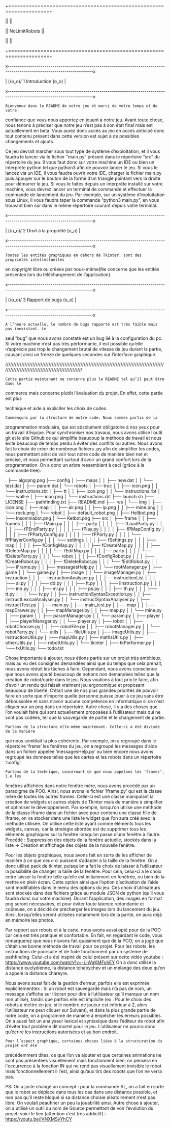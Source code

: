 +====================================================================+

|| 												    ||

|| 					  NoLimitRobots 					    ||

|| 												    ||

+====================================================================+


x------------------------------------------------------------------------------------------------------------------------x

| (/o_o)/				  1 Introduction				    \(o_o\)  |

x------------------------------------------------------------------------------------------------------------------------x


	Bienvenue dans le README de notre jeu et merci de votre temps et de votre
 confiance que vous nous apportez en jouant à notre jeu. Avant toute chose, nous tenons à
 préciser que notre jeu n’est pas à son état final mais est actuellement en beta. Vous aurez
 donc accès au jeu en accès anticipé donc tout contenu présent dans cette version est sujet 
à de possibles changements et ajouts.

Ce jeu devrait marcher sous tout type de système d’exploitation, et il vous faudra le lancer 
via le fichier “main.py” présent dans le répertoire “src” du répertoire du jeu. Il vous faut donc
 sur votre machine un IDE ou bien un interprète python tel que python3 afin de pouvoir 
lancer le jeu. Si vous le lancez via un IDE, il vous faudra ouvrir votre IDE, charger le fichier
 main.py puis appuyer sur le bouton de la forme d’un triangle pointant vers la droite pour 
démarrer le jeu. Si vous le faites depuis un interprète installé sur votre machine, vous devrez
 lancer un terminal de commande et effectuer la commande de lancement du jeu. Par 
exemple, sur un système d’exploitation sous Linux, il vous faudra taper la commande 
“python3 main.py”, en vous trouvant bien sûr dans le même répertoire courant depuis votre 
terminal.



x------------------------------------------------------------------------------------------------------------------------x

| (/o_o)/				2 Droit à la propriété				    \(o_o\)  |

x------------------------------------------------------------------------------------------------------------------------x


	Toutes les entités graphiques en dehors de Tkinter, sont des propriétés intellectuelles
 en copyright libre ou créées par nous-même(Ne concerne que les entités présentes lors du 
téléchargement de l’application).


x------------------------------------------------------------------------------------------------------------------------x

| (/o_o)/				3 Rapport de bugs				    \(o_o\)  |

x------------------------------------------------------------------------------------------------------------------------x


	A l’heure actuelle, le nombre de bugs rapporté est très faible mais pas inexistant. Le 
seul “bug” que nous avons constaté est un bug lié à la configuration du pc. Si votre machine 
n’est pas très performante, il est possible qu’elle n’apprécie pas trop le changement brutal 
de vitesse de jeu durant la partie, causant ainsi un freeze de quelques secondes sur 
l’interface graphique.



///////////////////////////////////////////////////////////////////////////////////////////////////////////////////////////////////////////////////

	Cette partie maintenant ne concerne plus le README tel qu’il peut être dans le 
commerce mais concerne plutôt l’évaluation du projet. En effet, cette partie est plus

technique et aide à expliciter les choix de codes.


	Commençons par la structure de notre code. Nous sommes partis de la 
programmation modulaire, qui est absolument obligatoire à nos yeux pour un travail 
d’équipe. Pour synchroniser nos travaux, nous avons utilisé l’outil git et le site Github ce qui 
simplifie beaucoup la méthode de travail et nous évite beaucoup de temps perdu à éviter 
des conflits ou autres.
Nous avons fait le choix de créer de nombreux fichiers .py afin de simplifier les codes, nous 
permettant ainsi de voir tout notre code de manière bien net et précise, et nous permettant 
surtout d’avoir un grand confort lors de la programmation. On a donc un arbre ressemblant à 
ceci (grâce à la commande tree):

.
├── algopng.png
├── config
│   ├── maps
│   │   ├── new.dat
│   │   └── test.dat
│   ├── param.dat
│   └── robots
│   	├── truc
│   	│   ├── icon.png
│   	│   └── instructions.rbt
│   	├── tt
│   	│   ├── icon.png
│   	│   └── instructions.rbt
│   	└── wall-e
│       	├── icon.png
│       	└── instructions.rbt
├── launch.sh
├── LICENSE
├── pathfinding.txt
├── README.md
├── res
│   └── img
│   	├── icon.png
│   	├── map
│   	│   ├── air.png
│   	│   ├── ip.png
│   	│   ├── mine.png
│   	│   └── rock.png
│   	└── robot
│       	├── default_robot.png
│       	├── Hellbot.png
│       	├── Insomniabot.png
│       	└── Ketbot.png
├── src
│   ├── frame
│   │   ├── frames
│   │   │   ├── fMain.py
│   │   │   ├── party
│   │   │   │   ├── fLoadParty.py
│   │   │   │   ├── fPEndParty.py
│   │   │   │   ├── fPlay.py
│   │   │   │   ├── fPMapConfig.py
│   │   │   │   ├── fPPartyConfig.py
│   │   │   │   ├── fPParty.py
│   │   │   │   └── fPPlayerConfig.py
│   │   │   └── settings
│   │   │   	├── fSettings.py
│   │   │   	├── map
│   │   │   	│   ├── fConfigMap.py
│   │   │   	│   ├── fCreateMap.py
│   │   │   	│   ├── fDeleteMap.py
│   │   │   	│   └── fEditMap.py
│   │   │   	├── party
│   │   │   	│   └── fDeleteParty.py
│   │   │   	└── robot
│   │   │       	├── fConfigRobot.py
│   │   │       	├── fCreateRobot.py
│   │   │       	├── fDeleteRobot.py
│   │   │       	└── fEditRobot.py
│   │   ├── iFrame.py
│   │   ├── messagesHelp.py
│   │   └── rootManager.py
│   ├── game
│   │   └── game.py
│   ├── image
│   │   └── imageManager.py
│   ├── instruction
│   │   ├── instructionAnalyser.py
│   │   ├── instructionList
│   │   │   ├── al.py
│   │   │   ├── dd.py
│   │   │   ├── ft.py
│   │   │   ├── iInstruction.py
│   │   │   ├── inn.py
│   │   │   ├── mi.py
│   │   │   ├── ps.py
│   │   │   ├── th.py
│   │   │   ├── tt.py
│   │   │   └── tv.py
│   │   ├── instructionSyntaxException.py
│   │   ├── instructLexicalAnalyser.py
│   │   └── instructSyntaxAnalyser.py
│   ├── instructTest.py
│   ├── main.py
│   ├── main_test.py
│   ├── map
│   │   ├── mapDrawer.py
│   │   ├── mapManager.py
│   │   ├── map.py
│   │   └── mine.py
│   ├── param
│   │   ├── paramManager.py
│   │   └── param.py
│   ├── player
│   │   ├── playerManager.py
│   │   └── player.py
│   ├── robot
│   │   ├── robotChooser.py
│   │   ├── robotFile.py
│   │   ├── robotManager.py
│   │   └── robotParty.py
│   └── utils
│   	├── fileUtils.py
│   	├── imageUtils.py
│   	├── instructionUtils.py
│   	├── mapUtils.py
│   	├── mathsUtils.py
│   	├── otherUtils.py
│   	├── robotUtils.py
│   	└── tkinter
│       	├── tkPerformer.py
│       	└── tkUtils.py
└── todo.txt

Chose importante à ajouter, nous étions partis sur un projet très ambitieux, mais au vu des 
consignes demandées ainsi que du temps que cela prenait, nous avons réduit les tâches à 
faire. Cependant, nous avons conscience que nous avons ajouté beaucoup de notions non 
demandées telles que la création de robot/carte dans le jeu. Nous voulions à tout prix le 
faire, afin d’avoir un rendu qui faisait vraiment jeu ergonomique et proposant beaucoup de 
liberté. C’était une de nos plus grandes priorités de pouvoir faire en sorte que n’importe 
quelle personne puisse jouer à ce jeu sans être déboussolée et sans n’avoir aucune 
compétence en informatique si ce n’est cliquer sur un png dans un répertoire.
Autre chose, il y a des choses que l’on voulait faire qui sont actuellement proposées à 
l’utilisateur mais qui ne sont pas codées, tel que la sauvegarde de partie et le chargement 
de partie.


	Parlons de la structure elle-même maintenant. Celle-ci a été divisée de la manière 
qui nous semblait la plus cohérente. Par exemple, on a regroupé dans le répertoire ‘frame’ 
les fenêtres du jeu, on a regroupé les messages d’aide dans un fichier appelée 
‘messagesHelp.py’ ou bien encore nous avons regroupé les données telles que les cartes et 
les robots dans un répertoire ‘config’.



	Parlons de la technique, concernant ce que nous appelons les ‘frames’, i.e les 
fenêtres affichées dans notre fenêtre mère, nous avons procédé par un paradigme de POO. 
Ainsi, nous avons le fichier ‘Iframe.py’ qui est la classe mère de toutes les autres frames. 
Celle-ci est une classe manipulant la création de widgets et autres objets de Tkinter mais de 
manière à simplifier et optimiser le développement. Par exemple, lorsqu’on utilise une 
méthode de la classe Iframe dans un fichier avec pour contenu une classe fille de Iframe, on 
va stocker dans une liste le widget que l’on aura créé avec la méthode utilisée.
On utilise cette liste ayant comme éléments tous les widgets, canvas, car la stratégie 
abordée est de supprimer tous les éléments graphiques sur la fenêtre lorsqu’on passe d’une 
fenêtre à l’autre. Procédé : Suppression des objets de la fenêtre actuelle, stockés dans la 
liste -> Création et affichage des objets de la nouvelle fenêtre.

Pour les objets graphiques, nous avons fait en sorte de les afficher de manière à ce que 
ceux-ci puissent s’adapter à la taille de la fenêtre. On a donc utilisé pack de tkinter, 
puisqu’on a fait le choix de laisser à l’utilisateur la possibilité de changer la taille de la 
fenêtre. Pour cela, celui-ci a le choix entre laisser la fenêtre telle qu’elle est initialement en 
fenêtrée, ou bien de la mettre en plein écran. Cette option ainsi que l’option d’activation de 
l’aide sont modifiables dans le menu des options du jeu. Ces choix d’utilisateurs sont 
stockés dans des fichiers grâce au module JSON de python (qu’il vous faudra donc sur votre 
machine).
Durant l’application, des images en format png seront nécessaires, et pour éviter toute 
latence redondante et coûteuse, on a décidé de précharger les images lors du lancement du 
jeu. Ainsi, lorsqu’elles seront utilisées notamment lors de la partie, on aura déjà en mémoire 
les photos.


Par rapport aux robots et à la carte, nous avons aussi opté pour de la POO car cela 
est très pratique et confortable.
En fait, en regardant le code, vous remarquerez que nous n’avons fait quasiment que de la 
POO; on a jugé que c’était une bonne méthode de travail pour ce projet.
Pour les robots, les instructions de poursuite et de fuite fonctionnent par un système de 
pathfinding. Celui-ci a été inspiré de celui présent sur cette vidéo youtube : 
https://www.youtube.com/watch?v=-L-WgKMFuhEY
On a donc utilisé la distance euclydienne, la distance tchebychev et un mélange des deux 
qu’on a appelé la distance chareyre.

Nous avons aussi fait de la gestion d’erreur, parfois elle est exprimée 
explicitement(ex : Si un robot est sauvegardé mais n’a pas de nom, un message s’affiche 
sur l’écran pour dire à l’utilisateur qu’il manque un nom non utilisé), tandis que parfois elle 
est implicite (ex : Pour le choix des robots à mettre en jeu, si le nombre de joueur est 
inférieur à 2, alors l’utilisateur ne peut cliquer sur Suivant), et dans la plus grande partie de 
notre code, on a programmé de manière à empêcher les erreurs possibles.
On a aussi fait un analyseur lexical et syntaxique dans l’éditeur de robot afin d’éviter tout 
problème dit mortel pour le jeu. L’utilisateur ne pourra donc qu’écrire les instructions 
autorisées et au bon endroit.


	Pour l’aspect graphique, certaines choses liées à la structuration du projet ont été 
précédemment dites, ce que l’on va ajouter et que certaines animations ne sont pas 
présentées visuellement mais fonctionnent bien; on pensera en l'occurrence à la fonction IN 
qui ne rend pas visuellement invisible le robot mais fonctionnellement il l’est, ainsi qu’aux tirs 
des robots que l’on ne verra pas.


PS: On a juste changé un concept : pour la commande AL, on a fait en sorte que le robot se 
déplace dans tous les cas dans une distance possible, et non pas qu’il reste bloqué si sa 
distance choisie aléatoirement n’est pas libre. On voulait peaufiner un peu la jouabilité ainsi.
Autre chose à ajouter, on a utilisé un outil du nom de Gource permettant de voir l’évolution 
du projet; voici le lien (attention c’est très addictif) : https://youtu.be/jVNXMSyYhCY